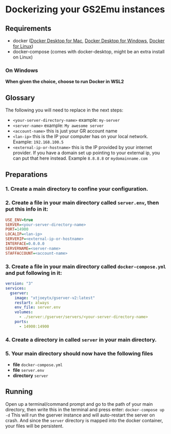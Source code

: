 # Dockerizing your GS2Emu instances

## Requirements

* docker ([Docker Desktop for Mac](https://hub.docker.com/editions/community/docker-ce-desktop-mac), [Docker Desktop for Windows](https://hub.docker.com/editions/community/docker-ce-desktop-windows), [Docker for Linux](https://docs.docker.com/engine/install/#server))
* docker-compose (comes with docker-desktop, might be an extra install on Linux)

### On Windows

**When given the choice, choose to run Docker in WSL2**


## Glossary

The following you will need to replace in the next steps:
* `<your-server-directory-name>` example: `my-server`
* `<server-name>` example: `My awesome server`
* `<account-name>` this is just your GR account name
* `<lan-ip>` this is the IP your computer has on your local network. Example: `192.168.100.5`
* `<external-ip-or-hostname>` this is the IP provided by your internet provider. If you have a domain set up pointing to your external ip, you can put that here instead. Example `8.8.8.8` or `mydomainname.com` 


## Preparations

### 1. Create a main directory to confine your configuration.

### 2. Create a file in your main directory called `server.env`, then put this info in it:
```ini
USE_ENV=true
SERVER=<your-server-directory-name>
PORT=14900
LOCALIP=<lan-ip>
SERVERIP=<external-ip-or-hostname>
INTERFACE=0.0.0.0
SERVERNAME=<server-name>
STAFFACCOUNT=<account-name>
```  

### 3. Create a file in your main directory called `docker-compose.yml` and put following in it: 
```yml
version: "3"
services:
  gserver:
    image: "xtjoeytx/gserver-v2:latest"
    restart: always
    env_file: server.env
    volumes:
      - ./server:/gserver/servers/<your-server-directory-name>
    ports:
      - 14900:14900
```

### 4. Create a directory in called `server` in your main directory.

### 5. Your main directory should now have the following files
* **file**      `docker-compose.yml`
* **file**      `server.env`
* **directory** `server`

## Running 

Open up a terminal/command prompt and go to the path of your main directory, then write this in the terminal and press enter: `docker-compose up -d` 
This will run the gserver instance and will auto-restart the server on crash.
And since the `server` directory is mapped into the docker container, your files will be persistent.
